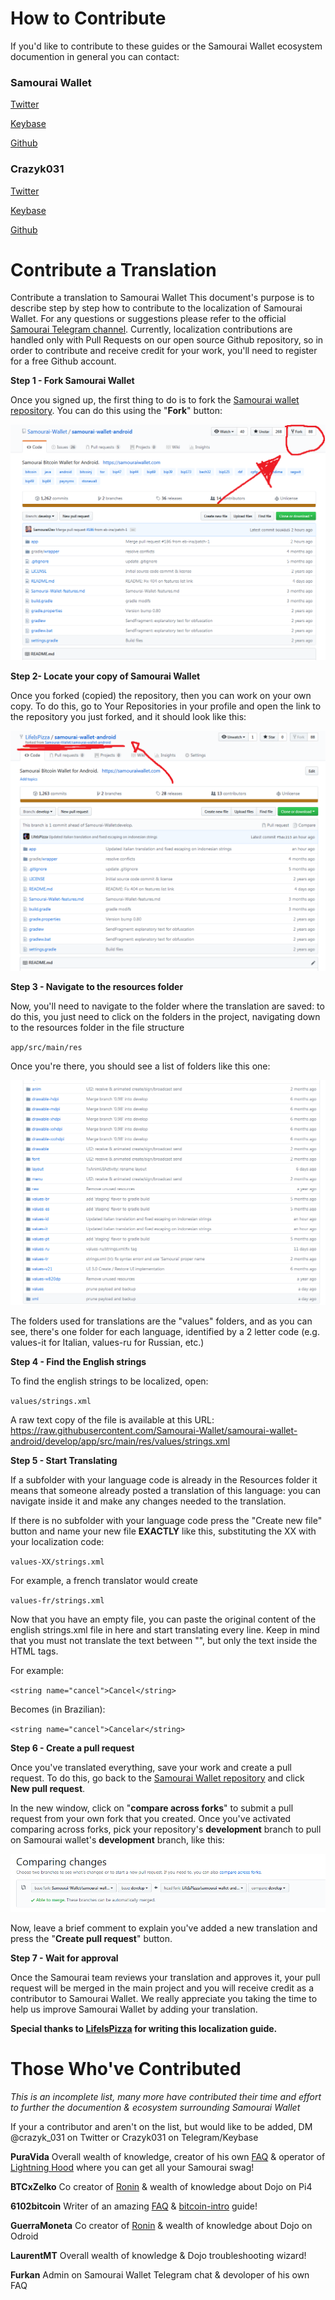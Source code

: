 # How to Contribute 

If you'd like to contribute to these guides or the Samourai Wallet ecosystem documention in general you can contact:

### Samourai Wallet

[Twitter](https://twitter.com/SamouraiWallet?s=09)

[Keybase](https://keybase.io/samourai)

[Github](https://github.com/samouraiwallet)

### Crazyk031

[Twitter](https://twitter.com/Crazyk_031?s=09)

[Keybase](https://keybase.io/crazyk031)

[Github](https://github.com/Crazyk031)

# Contribute a Translation 

Contribute a translation to Samourai Wallet
This document's purpose is to describe step by step how to contribute to the localization of Samourai Wallet. For any questions or suggestions please refer to the official [Samourai Telegram channel](https://t.me/SamouraiWallet). Currently, localization contributions are handled only with Pull Requests on our open source Github repository, so in order to contribute and receive credit for your work, you'll need to register for a free Github account.

**Step 1 - Fork Samourai Wallet**

Once you signed up, the first thing to do is to fork the [Samourai wallet repository](https://github.com/Samourai-Wallet/samourai-wallet-android). You can do this using the "**Fork**" button:

![Translation 1](Images/Translation%201.png)

**Step 2- Locate your copy of Samourai Wallet**

Once you forked (copied) the repository, then you can work on your own copy. To do this, go to Your Repositories in your profile and open the link to the repository you just forked, and it should look like this:

![Translation 2](Images/Translation%202.png)

**Step 3 - Navigate to the resources folder**

Now, you'll need to navigate to the folder where the translation are saved: to do this, you just need to click on the folders in the project, navigating down to the resources folder in the file structure

`app/src/main/res`

Once you're there, you should see a list of folders like this one:

![Translation 3](Images/Translation%203.png)

The folders used for translations are the "values" folders, and as you can see, there's one folder for each language, identified by a 2 letter code (e.g. values-it for Italian, values-ru for Russian, etc.)

**Step 4 - Find the English strings**

To find the english strings to be localized, open: 

`values/strings.xml`

A raw text copy of the file is available at this URL: https://raw.githubusercontent.com/Samourai-Wallet/samourai-wallet-android/develop/app/src/main/res/values/strings.xml

**Step 5 - Start Translating**

If a subfolder with your language code is already in the Resources folder it means that someone already posted a translation of this language: you can navigate inside it and make any changes needed to the translation.

If there is no subfolder with your language code press the "Create new file" button and name your new file **EXACTLY** like this, substituting the XX with your localization code:

`values-XX/strings.xml`

For example, a french translator would create 

`values-fr/strings.xml`

Now that you have an empty file, you can paste the original content of the english strings.xml file in here and start translating every line. Keep in mind that you must not translate the text between "", but only the text inside the HTML tags.

 For example:

`<string name="cancel">Cancel</string>`

Becomes (in Brazilian):

`<string name="cancel">Cancelar</string>`

**Step 6 - Create a pull request**

Once you've translated everything, save your work and create a pull request. To do this, go back to the [Samourai Wallet repository](https://github.com/Samourai-Wallet/samourai-wallet-android) and click **New pull request**.

 In the new window, click on "**compare across forks**" to submit a pull request from your own fork that you created. Once you've activated comparing across forks, pick your repository's **development** branch to pull on Samourai wallet's **development** branch, like this:

![Translation 4](Images/Translation%204.png)

 Now, leave a brief comment to explain you've added a new translation and press the "**Create pull request**" button.

**Step 7 - Wait for approval**

Once the Samourai team reviews your translation and approves it, your pull request will be merged in the main project and you will receive credit as a contributor to Samourai Wallet. We really appreciate you taking the time to help us improve Samourai Wallet by adding your translation. 



**Special thanks to [LifeIsPizza](https://github.com/LifeIsPizza) for writing this localization guide.**

# Those Who've Contributed 

_This is an incomplete list, many more have contributed their time and effort to further the documention & ecosystem surrounding Samourai Wallet_

If your a contributor and aren't on the list, but would like to be added, DM @crazyk_031 on Twitter or Crazyk031 on Telegram/Keybase

**PuraVida** 
Overall wealth of knowledge, creator of his own [FAQ](https://github.com/PuraVlda/samourai-wallet-android/wiki) & operator of [Lightning Hood](https://lightninghood.com/) where you can get all your Samourai swag! 

**BTCxZelko** 
Co creator of [Ronin](https://github.com/RoninDojo/RoninDojo) & wealth of knowledge about Dojo on Pi4

**6102bitcoin**
Writer of an amazing [FAQ](https://github.com/6102bitcoin/FAQ) & [bitcoin-intro](https://github.com/6102bitcoin/bitcoin-intro) guide! 

**GuerraMoneta**
Co creator of [Ronin](https://github.com/RoninDojo/RoninDojo) & wealth of knowledge about Dojo on Odroid

**LaurentMT** 
Overall wealth of knowledge & Dojo troubleshooting wizard! 

**Furkan**
Admin on Samourai Wallet Telegram chat & devoloper of his own FAQ
